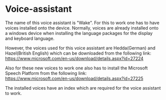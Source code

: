 # Voice-assistant

The name of this voice assistant is "Wake".
For this to work one has to have voices installed onto the device. Normally, voices are already installed onto a windows device when installing the language packages for the display and keyboard language.

However, the voices used for this voice assistant are Hedda(German) and Hazel(British English) which can be downloaded from the following link:
https://www.microsoft.com/en-us/download/details.aspx?id=27224

Also for these new voices to work one also has to install the Microsoft Speech Platform from the following link:<br>
https://www.microsoft.com/en-us/download/details.aspx?id=27225

The installed voices have an index which are required for the voice assistant to work. 
